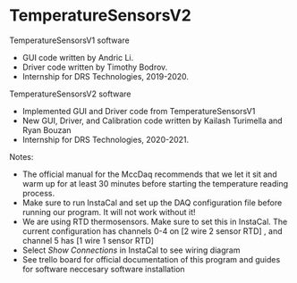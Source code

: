 # TemperatureSensorsV2



TemperatureSensorsV1 software
 - GUI code written by Andric Li.
 - Driver code written by Timothy Bodrov.
 - Internship for DRS Technologies, 2019-2020.

TemperatureSensorsV2 software
 - Implemented GUI and Driver code from TemperatureSensorsV1
 - New GUI, Driver, and Calibration code written by Kailash Turimella and Ryan Bouzan 
 - Internship for DRS Technologies, 2020-2021.

Notes:
- The official manual for the MccDaq recommends that we let it sit and warm up for at least 30 minutes before starting the temperature reading process.
- Make sure to run InstaCal and set up the DAQ configuration file before running our program. It will not work without it!
- We are using RTD thermosensors. Make sure to set this in InstaCal. The current configuration has channels 0-4 on [2 wire 2 sensor RTD] , and channel 5 has [1 wire 1 sensor RTD]
- Select  *Show Connections* in InstaCal to see wiring diagram
- See trello board for official documentation of this program and guides for software neccesary software installation


